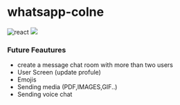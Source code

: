 # whatsapp-colne
![react](https://img.shields.io/badge/Front%20End-React--native-orange) ![](https://img.shields.io/badge/Back%20End-AWS--Amplify-green)



### Future Feautures

 - create a message chat room with more than two users
- User Screen (update profule)
 - Emojis
- Sending media (PDF,IMAGES,GIF..)
- Sending voice chat
